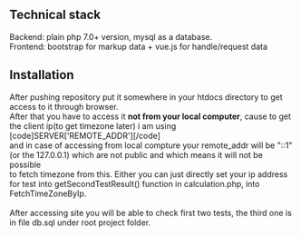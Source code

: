 ## Technical stack

Backend: plain php 7.0+ version, mysql as a database.<br>
Frontend: bootstrap for markup data + vue.js for handle/request data

## Installation

After pushing repository put it somewhere in your htdocs directory to get access to it through browser.<br>
After that you have to access it <b>not from your local computer</b>, cause to get the client ip(to get timezone later) i am using [code]SERVER['REMOTE_ADDR'][/code]<br>
and in case of accessing from local compture your remote_addr will be "::1"(or the 127.0.0.1) which are not public and which means it will not be possible<br>
to fetch timezone from this. Either you can just directly set your ip address for test into getSecondTestResult() function in calculation.php, into FetchTimeZoneByIp.<br>
<br>
After accessing site you will be able to check first two tests, the third one is in file db.sql under root project folder.
